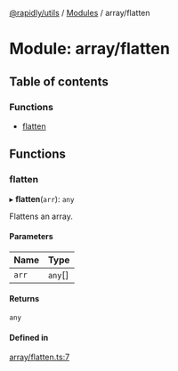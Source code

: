 [@rapidly/utils](../README.md) / [Modules](../modules.md) / array/flatten

# Module: array/flatten

## Table of contents

### Functions

- [flatten](array_flatten.md#flatten)

## Functions

### flatten

▸ **flatten**(`arr`): `any`

Flattens an array.

#### Parameters

| Name | Type |
| :------ | :------ |
| `arr` | `any`[] |

#### Returns

`any`

#### Defined in

[array/flatten.ts:7](https://github.com/canguser/rapidly-utils/blob/4b3960b/main/array/flatten.ts#L7)
